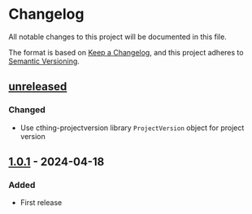 # Changelog

All notable changes to this project will be documented in this file.

The format is based on [Keep a Changelog](https://keepachangelog.com/en/1.0.0/),
and this project adheres to [Semantic Versioning](https://semver.org/spec/v2.0.0.html).

## [unreleased]

### Changed

- Use cthing-projectversion library `ProjectVersion` object for project version

## [1.0.1] - 2024-04-18

### Added

- First release

[unreleased]: https://github.com/cthing/gradle-locc/compare/1.0.1...HEAD
[1.0.1]: https://github.com/cthing/gradle-locc/releases/tag/1.0.1
